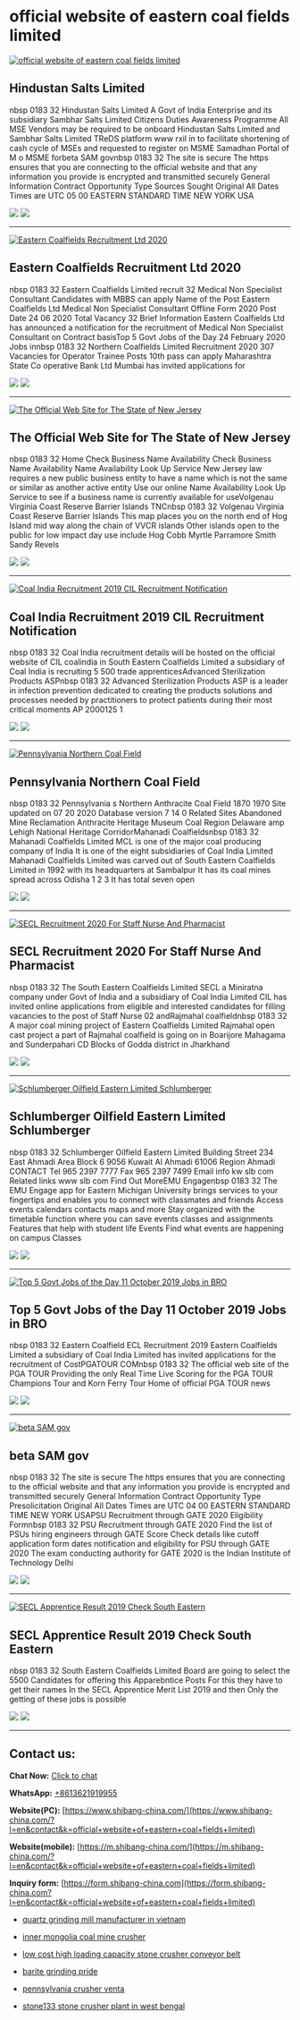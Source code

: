 # official website of eastern coal fields limited

<a href="https://swt.shibang-china.com/?l=en&img&k=official+website+of+eastern+coal+fields+limited" target="_blank">![official website of eastern coal fields limited](http://static.shibang-china.com/all-800x300/1120.jpg)</a>

## Hindustan Salts Limited
nbsp 0183 32 Hindustan Salts Limited A Govt of India Enterprise and its subsidiary Sambhar Salts Limited Citizens Duties Awareness Programme All MSE Vendors may be required to be onboard Hindustan Salts Limited and Sambhar Salts Limited TReDS platform www rxil in to facilitate shortening of cash cycle of MSEs and requested to register on MSME Samadhan Portal of M o MSME forbeta SAM govnbsp 0183 32 The site is secure The https ensures that you are connecting to the official website and that any information you provide is encrypted and transmitted securely General Information Contract Opportunity Type Sources Sought Original All Dates Times are UTC 05 00 EASTERN STANDARD TIME NEW YORK USA


<a href="https://whatsapp.shibangsoft.com/WhatsApp.php" target="_blank" title="WhatsApp">![](http://static.shibang-china.com/icon/whatsapp.png)</a> <a href="https://swt.shibang-china.com/?l=en&icon&k=official+website+of+eastern+coal+fields+limited" target="_blank">![](http://static.shibang-china.com/icon/chat-en.png)</a>

---

<a href="https://swt.shibang-china.com/?l=en&img&k=official+website+of+eastern+coal+fields+limited" target="_blank">![Eastern Coalfields Recruitment Ltd 2020](http://static.shibang-china.com/all-800x300/1034.jpg)</a>

## Eastern Coalfields Recruitment Ltd 2020
nbsp 0183 32 Eastern Coalfields Limited recruit 32 Medical Non Specialist Consultant Candidates with MBBS can apply Name of the Post Eastern Coalfields Ltd Medical Non Specialist Consultant Offline Form 2020 Post Date 24 06 2020 Total Vacancy 32 Brief Information Eastern Coalfields Ltd has announced a notification for the recruitment of Medical Non Specialist Consultant on Contract basisTop 5 Govt Jobs of the Day 24 February 2020 Jobs innbsp 0183 32 Northern Coalfields Limited Recruitment 2020 307 Vacancies for Operator Trainee Posts 10th pass can apply Maharashtra State Co operative Bank Ltd Mumbai has invited applications for


<a href="https://whatsapp.shibangsoft.com/WhatsApp.php" target="_blank" title="WhatsApp">![](http://static.shibang-china.com/icon/whatsapp.png)</a> <a href="https://swt.shibang-china.com/?l=en&icon&k=official+website+of+eastern+coal+fields+limited" target="_blank">![](http://static.shibang-china.com/icon/chat-en.png)</a>

---

<a href="https://swt.shibang-china.com/?l=en&img&k=official+website+of+eastern+coal+fields+limited" target="_blank">![The Official Web Site for The State of New Jersey](http://static.shibang-china.com/all-800x300/1341.jpg)</a>

## The Official Web Site for The State of New Jersey
nbsp 0183 32 Home Check Business Name Availability Check Business Name Availability Name Availability Look Up Service New Jersey law requires a new public business entity to have a name which is not the same or similar as another active entity Use our online Name Availability Look Up Service to see if a business name is currently available for useVolgenau Virginia Coast Reserve Barrier Islands TNCnbsp 0183 32 Volgenau Virginia Coast Reserve Barrier Islands This map places you on the north end of Hog Island mid way along the chain of VVCR islands Other islands open to the public for low impact day use include Hog Cobb Myrtle Parramore Smith Sandy Revels


<a href="https://whatsapp.shibangsoft.com/WhatsApp.php" target="_blank" title="WhatsApp">![](http://static.shibang-china.com/icon/whatsapp.png)</a> <a href="https://swt.shibang-china.com/?l=en&icon&k=official+website+of+eastern+coal+fields+limited" target="_blank">![](http://static.shibang-china.com/icon/chat-en.png)</a>

---

<a href="https://swt.shibang-china.com/?l=en&img&k=official+website+of+eastern+coal+fields+limited" target="_blank">![Coal India Recruitment 2019 CIL Recruitment Notification](http://static.shibang-china.com/all-800x300/845.jpg)</a>

## Coal India Recruitment 2019 CIL Recruitment Notification
nbsp 0183 32 Coal India recruitment details will be hosted on the official website of CIL coalindia in South Eastern Coalfields Limited a subsidiary of Coal India is recruiting 5 500 trade apprenticesAdvanced Sterilization Products ASPnbsp 0183 32 Advanced Sterilization Products ASP is a leader in infection prevention dedicated to creating the products solutions and processes needed by practitioners to protect patients during their most critical moments AP 2000125 1


<a href="https://whatsapp.shibangsoft.com/WhatsApp.php" target="_blank" title="WhatsApp">![](http://static.shibang-china.com/icon/whatsapp.png)</a> <a href="https://swt.shibang-china.com/?l=en&icon&k=official+website+of+eastern+coal+fields+limited" target="_blank">![](http://static.shibang-china.com/icon/chat-en.png)</a>

---

<a href="https://swt.shibang-china.com/?l=en&img&k=official+website+of+eastern+coal+fields+limited" target="_blank">![Pennsylvania Northern Coal Field](http://static.shibang-china.com/all-800x300/641.jpg)</a>

## Pennsylvania Northern Coal Field
nbsp 0183 32 Pennsylvania s Northern Anthracite Coal Field 1870 1970 Site updated on 07 20 2020 Database version 7 14 0 Related Sites Abandoned Mine Reclamation Anthracite Heritage Museum Coal Region Delaware amp Lehigh National Heritage CorridorMahanadi Coalfieldsnbsp 0183 32 Mahanadi Coalfields Limited MCL is one of the major coal producing company of India It is one of the eight subsidiaries of Coal India Limited Mahanadi Coalfields Limited was carved out of South Eastern Coalfields Limited in 1992 with its headquarters at Sambalpur It has its coal mines spread across Odisha 1 2 3 It has total seven open


<a href="https://whatsapp.shibangsoft.com/WhatsApp.php" target="_blank" title="WhatsApp">![](http://static.shibang-china.com/icon/whatsapp.png)</a> <a href="https://swt.shibang-china.com/?l=en&icon&k=official+website+of+eastern+coal+fields+limited" target="_blank">![](http://static.shibang-china.com/icon/chat-en.png)</a>

---

<a href="https://swt.shibang-china.com/?l=en&img&k=official+website+of+eastern+coal+fields+limited" target="_blank">![SECL Recruitment 2020 For Staff Nurse And Pharmacist](http://static.shibang-china.com/all-800x300/1445.jpg)</a>

## SECL Recruitment 2020 For Staff Nurse And Pharmacist
nbsp 0183 32 The South Eastern Coalfields Limited SECL a Miniratna company under Govt of India and a subsidiary of Coal India Limited CIL has invited online applications from eligible and interested candidates for filling vacancies to the post of Staff Nurse 02 andRajmahal coalfieldnbsp 0183 32 A major coal mining project of Eastern Coalfields Limited Rajmahal open cast project a part of Rajmahal coalfield is going on in Boarijore Mahagama and Sunderpahari CD Blocks of Godda district in Jharkhand


<a href="https://whatsapp.shibangsoft.com/WhatsApp.php" target="_blank" title="WhatsApp">![](http://static.shibang-china.com/icon/whatsapp.png)</a> <a href="https://swt.shibang-china.com/?l=en&icon&k=official+website+of+eastern+coal+fields+limited" target="_blank">![](http://static.shibang-china.com/icon/chat-en.png)</a>

---

<a href="https://swt.shibang-china.com/?l=en&img&k=official+website+of+eastern+coal+fields+limited" target="_blank">![Schlumberger Oilfield Eastern Limited Schlumberger](http://static.shibang-china.com/all-800x300/743.jpg)</a>

## Schlumberger Oilfield Eastern Limited Schlumberger
nbsp 0183 32 Schlumberger Oilfield Eastern Limited Building Street 234 East Ahmadi Area Block 6 9056 Kuwait Al Ahmadi 61006 Region Ahmadi CONTACT Tel 965 2397 7777 Fax 965 2397 7499 Email info kw slb com Related links www slb com Find Out MoreEMU Engagenbsp 0183 32 The EMU Engage app for Eastern Michigan University brings services to your fingertips and enables you to connect with classmates and friends Access events calendars contacts maps and more Stay organized with the timetable function where you can save events classes and assignments Features that help with student life Events Find what events are happening on campus Classes


<a href="https://whatsapp.shibangsoft.com/WhatsApp.php" target="_blank" title="WhatsApp">![](http://static.shibang-china.com/icon/whatsapp.png)</a> <a href="https://swt.shibang-china.com/?l=en&icon&k=official+website+of+eastern+coal+fields+limited" target="_blank">![](http://static.shibang-china.com/icon/chat-en.png)</a>

---

<a href="https://swt.shibang-china.com/?l=en&img&k=official+website+of+eastern+coal+fields+limited" target="_blank">![Top 5 Govt Jobs of the Day 11 October 2019 Jobs in BRO](http://static.shibang-china.com/all-800x300/1181.jpg)</a>

## Top 5 Govt Jobs of the Day 11 October 2019 Jobs in BRO
nbsp 0183 32 Eastern Coalfield ECL Recruitment 2019 Eastern Coalfields Limited a subsidiary of Coal India Limited has invited applications for the recruitment of CostPGATOUR COMnbsp 0183 32 The official web site of the PGA TOUR Providing the only Real Time Live Scoring for the PGA TOUR Champions Tour and Korn Ferry Tour Home of official PGA TOUR news


<a href="https://whatsapp.shibangsoft.com/WhatsApp.php" target="_blank" title="WhatsApp">![](http://static.shibang-china.com/icon/whatsapp.png)</a> <a href="https://swt.shibang-china.com/?l=en&icon&k=official+website+of+eastern+coal+fields+limited" target="_blank">![](http://static.shibang-china.com/icon/chat-en.png)</a>

---

<a href="https://swt.shibang-china.com/?l=en&img&k=official+website+of+eastern+coal+fields+limited" target="_blank">![beta SAM gov](http://static.shibang-china.com/all-800x300/1435.jpg)</a>

## beta SAM gov
nbsp 0183 32 The site is secure The https ensures that you are connecting to the official website and that any information you provide is encrypted and transmitted securely General Information Contract Opportunity Type Presolicitation Original All Dates Times are UTC 04 00 EASTERN STANDARD TIME NEW YORK USAPSU Recruitment through GATE 2020 Eligibility Formnbsp 0183 32 PSU Recruitment through GATE 2020 Find the list of PSUs hiring engineers through GATE Score Check details like cutoff application form dates notification and eligibility for PSU through GATE 2020 The exam conducting authority for GATE 2020 is the Indian Institute of Technology Delhi


<a href="https://whatsapp.shibangsoft.com/WhatsApp.php" target="_blank" title="WhatsApp">![](http://static.shibang-china.com/icon/whatsapp.png)</a> <a href="https://swt.shibang-china.com/?l=en&icon&k=official+website+of+eastern+coal+fields+limited" target="_blank">![](http://static.shibang-china.com/icon/chat-en.png)</a>

---

<a href="https://swt.shibang-china.com/?l=en&img&k=official+website+of+eastern+coal+fields+limited" target="_blank">![SECL Apprentice Result 2019 Check South Eastern](http://static.shibang-china.com/all-800x300/1161.jpg)</a>

## SECL Apprentice Result 2019 Check South Eastern
nbsp 0183 32 South Eastern Coalfields Limited Board are going to select the 5500 Candidates for offering this Apparebntice Posts For this they have to get their names In the SECL Apprentice Merit List 2019 and then Only the getting of these jobs is possible

<a href="https://whatsapp.shibangsoft.com/WhatsApp.php" target="_blank" title="WhatsApp">![](http://static.shibang-china.com/icon/whatsapp.png)</a> <a href="https://swt.shibang-china.com/?l=en&icon&k=official+website+of+eastern+coal+fields+limited" target="_blank">![](http://static.shibang-china.com/icon/chat-en.png)</a>

---
## Contact us:

**Chat Now:** [Click to chat](https://swt.shibang-china.com?l=en&contact&k=official+website+of+eastern+coal+fields+limited)

**WhatsApp:**  [+8613621919955](https://whatsapp.shibangsoft.com/WhatsApp.php)

**Website(PC):** [https://www.shibang-china.com/](https://www.shibang-china.com/?l=en&contact&k=official+website+of+eastern+coal+fields+limited)

**Website(mobile):** [https://m.shibang-china.com/](https://m.shibang-china.com/?l=en&contact&k=official+website+of+eastern+coal+fields+limited)

**Inquiry form:** [https://form.shibang-china.com](https://form.shibang-china.com?l=en&contact&k=official+website+of+eastern+coal+fields+limited)

* [quartz grinding mill manufacturer in vietnam](../161/quartz%20grinding%20mill%20manufacturer%20in%20vietnam.md)

* [inner mongolia coal mine crusher](../161/inner%20mongolia%20coal%20mine%20crusher.md)

* [low cost high loading capacity stone crusher conveyor belt](../167/low%20cost%20high%20loading%20capacity%20stone%20crusher%20conveyor%20belt.md)

* [barite grinding pride](../165/barite%20grinding%20pride.md)

* [pennsylvania crusher venta](../170/pennsylvania%20crusher%20venta.md)

* [stone133 stone crusher plant in west bengal](../166/stone133%20stone%20crusher%20plant%20in%20west%20bengal.md)